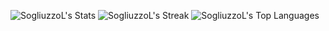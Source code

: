 ![SogliuzzoL's Stats](https://github-readme-stats.vercel.app/api?username=SogliuzzoL&theme=dracula&show_icons=true&hide_border=false&count_private=true)
![SogliuzzoL's Streak](https://github-readme-streak-stats.herokuapp.com/?user=SogliuzzoL&theme=dracula&hide_border=false)
![SogliuzzoL's Top Languages](https://github-readme-stats.vercel.app/api/top-langs/?username=SogliuzzoL&theme=dracula&show_icons=true&hide_border=false&layout=compact)

